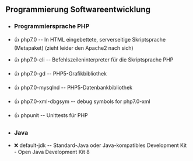##  Programmierung Softwareentwicklung

- ###  Programmiersprache PHP

- :+1:  php7.0  -- In HTML eingebettete, serverseitige Skriptsprache (Metapaket) (zieht leider den Apache2 nach sich)
- :+1:  php7.0-cli  -- Befehlszeileninterpreter für die Skriptsprache PHP 
- :+1:  php7.0-gd  -- PHP5-Grafikbibliothek
- :+1:  php7.0-mysqlnd  -- PHP5-Datenbankbibliothek
- :+1:  php7.0-xml-dbgsym  -- debug symbols for php7.0-xml 
- :+1:  phpunit  -- Unittests für PHP

- ###  Java

- :x:  default-jdk  -- Standard-Java oder Java-kompatibles Development Kit - Open Java Development Kit 8
